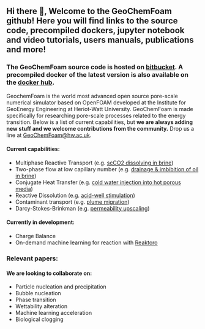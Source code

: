 ## Hi there 👋, Welcome to the GeoChemFoam github! Here you will find links to the source code, precompiled dockers, jupyter notebook and video tutorials, users manuals, publications and more!

### The GeoChemFoam source code is hosted on [bitbucket](https://bitbucket.org/HWUCarbonates/workspace/projects/GCF). A precompiled docker of the latest version is also available on the [docker hub](https://hub.docker.com/r/jcmaes/geochemfoam).

GeochemFoam is the world most advanced open source pore-scale numerical simulator based on OpenFOAM developed at the Institute for GeoEnergy Engineering at Heriot-Watt University. GeoChemFoam is made specifically for researching pore-scale processes related to the energy transition. Below is a list of current capabilities, but __we are always adding new stuff and we welcome contributions from the community.__ Drop us a line at GeoChemFoam@hw.ac.uk.

#### __Current capabilities:__
- Multiphase Reactive Transport (e.g. [scCO2 dissolving in brine](https://arxiv.org/pdf/2103.03579.pdf))
- Two-phase flow at low capillary number (e.g. [drainage & imbibition of oil in brine](https://arxiv.org/abs/2105.10576))
- Conjugate Heat Transfer (e.g. [cold water injection into hot porous media](https://arxiv.org/abs/2110.03311))
- Reactive Dissolution (e.g. [acid-well stimulation](https://www.earthdoc.org/content/papers/10.3997/2214-4609.202035250))
- Contaminant transport (e.g. [plume migration](https://arxiv.org/abs/2103.03597))
- Darcy-Stokes-Brinkman (e.g. [permeability upscaling](https://www.nature.com/articles/s41598-021-82029-2))

#### __Currently in development:__
- Charge Balance
- On-demand machine learning for reaction with [Reaktoro](https://reaktoro.org)

### __Relevant papers:__

#### __We are looking to collaborate on:__
- Particle nucleation and precipitation
- Bubble nucleation
- Phase transition
- Wettability alteration
- Machine learning acceleration
- Biological clogging


